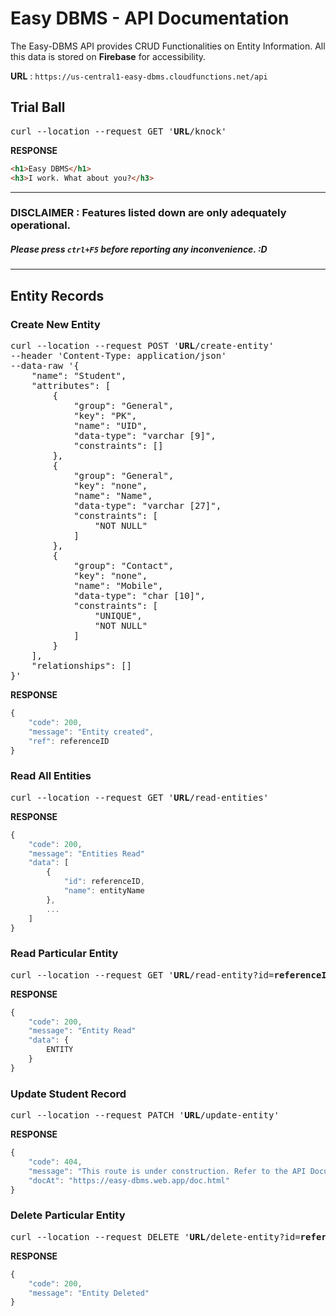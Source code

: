 # Easy DBMS - API Documentation

The Easy-DBMS API provides CRUD Functionalities on Entity Information. All this data is stored on **Firebase** for accessibility.

**URL** : `https://us-central1-easy-dbms.cloudfunctions.net/api`

## Trial Ball

<pre>
curl --location --request GET '<b>URL</b>/knock'
</pre>

**RESPONSE**

```html
<h1>Easy DBMS</h1>
<h3>I work. What about you?</h3>
```

---

### DISCLAIMER : Features listed down are only adequately operational.

##### Please press `ctrl+F5` before reporting any inconvenience. :D

---

## Entity Records

### Create New Entity

<pre>
curl --location --request POST '<b>URL</b>/create-entity'
--header 'Content-Type: application/json'
--data-raw '{
    "name": "Student",
    "attributes": [
        {
        	"group": "General",
            "key": "PK",
            "name": "UID",
            "data-type": "varchar [9]",
            "constraints": []
        },
        {
        	"group": "General",
            "key": "none",
            "name": "Name",
            "data-type": "varchar [27]",
            "constraints": [
                "NOT NULL"
            ]
        },
        {
        	"group": "Contact",
            "key": "none",
            "name": "Mobile",
            "data-type": "char [10]",
            "constraints": [
            	"UNIQUE",
                "NOT NULL"
            ]
        }
    ],
    "relationships": []
}'
</pre>

**RESPONSE**

```javascript
{
    "code": 200,
    "message": "Entity created",
    "ref": referenceID
}
```

### Read All Entities

<pre>
curl --location --request GET '<b>URL</b>/read-entities'
</pre>

**RESPONSE**

```javascript
{
    "code": 200,
    "message": "Entities Read"
    "data": [
        {
            "id": referenceID,
            "name": entityName
        },
        ...
    ]
}
```

### Read Particular Entity

<pre>
curl --location --request GET '<b>URL</b>/read-entity?id=<b>referenceID</b>'
</pre>

**RESPONSE**

```javascript
{
    "code": 200,
    "message": "Entity Read"
    "data": {
        ENTITY
    }
}
```

### Update Student Record

<pre>
curl --location --request PATCH '<b>URL</b>/update-entity'
</pre>

**RESPONSE**

```javascript
{
    "code": 404,
    "message": "This route is under construction. Refer to the API Documentation for alternative approaches.",
    "docAt": "https://easy-dbms.web.app/doc.html"
}
```

### Delete Particular Entity

<pre>
curl --location --request DELETE '<b>URL</b>/delete-entity?id=<b>referenceID</b>'
</pre>

**RESPONSE**

```javascript
{
    "code": 200,
    "message": "Entity Deleted"
}
```
